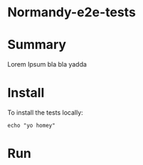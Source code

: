Normandy-e2e-tests
====================

# Summary

Lorem Ipsum bla bla yadda


# Install

To install the tests locally:

```
echo "yo homey"
```

# Run
